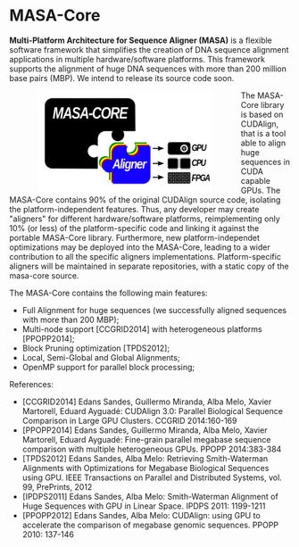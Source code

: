 # MASA-Core
**Multi-Platform Architecture for Sequence Aligner (MASA)** is a flexible software framework that simplifies the creation of DNA sequence alignment applications in multiple hardware/software platforms. This framework supports the alignment of huge DNA sequences with more than 200 million base pairs (MBP). We intend to release its source code soon.

<img src="https://raw.githubusercontent.com/edanssandes/masa-core/master/images/masa-core-puzzle.png" align="left" height="180" hspace="50">

The MASA-Core library is based on CUDAlign, that is a tool able to align huge sequences in CUDA capable GPUs. The MASA-Core contains 90% of the original CUDAlign source code, isolating the platform-independent features. Thus, any developer may create "aligners" for different hardware/software platforms, reimplementing only 10% (or less) of the platform-specific code and linking it against the portable MASA-Core library. Furthermore, new platform-independet optimizations may be deployed into the MASA-Core, leading to a wider contribution to all the specific aligners implementations. Platform-specific aligners will be maintained in separate repositories, with a static copy of the masa-core source.

The MASA-Core contains the following main features:
* Full Alignment for huge sequences (we successfully aligned sequences with more than 200 MBP);
* Multi-node support [CCGRID2014] with heterogeneous platforms [PPOPP2014];
* Block Pruning optimization [TPDS2012];
* Local, Semi-Global and Global Alignments;
* OpenMP support for parallel block processing;




References:


* [CCGRID2014] Edans Sandes, Guillermo Miranda, Alba Melo, Xavier Martorell, Eduard Ayguadé: CUDAlign 3.0: Parallel Biological Sequence Comparison in Large GPU Clusters. CCGRID 2014:160-169</font>
* [PPOPP2014]  Edans Sandes, Guillermo Miranda, Alba Melo, Xavier Martorell, Eduard Ayguadé: Fine-grain parallel megabase sequence comparison with multiple heterogeneous GPUs. PPOPP 2014:383-384
* [TPDS2012]   Edans Sandes, Alba Melo: Retrieving Smith-Waterman Alignments with Optimizations for Megabase Biological Sequences using GPU. IEEE Transactions on Parallel and Distributed Systems, vol. 99, PrePrints, 2012
* [IPDPS2011]  Edans Sandes, Alba Melo: Smith-Waterman Alignment of Huge Sequences with GPU in Linear Space. IPDPS 2011: 1199-1211
* [PPOPP2012]  Edans Sandes, Alba Melo: CUDAlign: using GPU to accelerate the comparison of megabase genomic sequences. PPOPP 2010: 137-146
